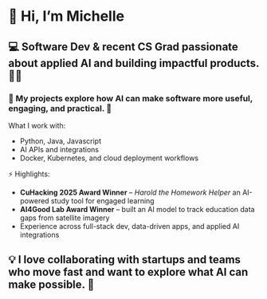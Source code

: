 # 👋 Hi, I’m Michelle

## 💻 Software Dev & recent CS Grad passionate about applied AI and building impactful products. 🧑‍💻

### 🌱 My projects explore how AI can make software more useful, engaging, and practical. 🤖

What I work with:
- Python, Java, Javascript
- AI APIs and integrations
- Docker, Kubernetes, and cloud deployment workflows

⚡ Highlights:
- **CuHacking 2025 Award Winner** – *Harold the Homework Helper* an AI-powered study tool for engaged learning
- **AI4Good Lab Award Winner** – built an AI model to track education data gaps from satellite imagery
- Experience across full-stack dev, data-driven apps, and applied AI integrations

## 💡 I love collaborating with startups and teams who move fast and want to explore what AI can make possible. 🚀
